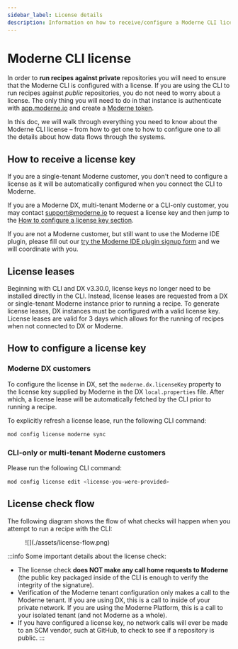 ```yaml
---
sidebar_label: License details
description: Information on how to receive/configure a Moderne CLI license and how said license is used.
---
```


# Moderne CLI license

In order to **run recipes against private** repositories you will need to ensure that the Moderne CLI is configured with a license. If you are using the CLI to run recipes against _public_ repositories, you do not need to worry about a license. The only thing you will need to do in that instance is authenticate with [app.moderne.io](https://app.moderne.io) and create a [Moderne token](../../moderne-platform/references/moderne-tokens.md).

In this doc, we will walk through everything you need to know about the Moderne CLI license – from how to get one to how to configure one to all the details about how data flows through the systems.

## How to receive a license key

If you are a single-tenant Moderne customer, you don't need to configure a license as it will be automatically configured when you connect the CLI to Moderne.

If you are a Moderne DX, multi-tenant Moderne or a CLI-only customer, you may contact [support@moderne.io](mailto:support@moderne.io) to request a license key and then jump to the [How to configure a license key section](#how-to-configure-the-cli-with-a-license-key).

If you are not a Moderne customer, but still want to use the Moderne IDE plugin, please fill out our [try the Moderne IDE plugin signup form](https://www.moderne.io/moderne-ide-plugin-signup) and we will coordinate with you.

## License leases

Beginning with CLI and DX v3.30.0, license keys no longer need to be installed directly in the CLI. Instead, license leases are requested from a DX or single-tenant Moderne instance prior to running a recipe. To generate license leases, DX instances must be configured with a valid license key. License leases are valid for 3 days which allows for the running of recipes when not connected to DX or Moderne.

## How to configure a license key

### Moderne DX customers

To configure the license in DX, set the `moderne.dx.licenseKey` property to the license key supplied by Moderne in the DX `local.properties` file. After which, a license lease will be automatically fetched by the CLI prior to running a recipe.

To explicitly refresh a license lease, run the following CLI command:

```bash
mod config license moderne sync
```

### CLI-only or multi-tenant Moderne customers

Please run the following CLI command:

```bash
mod config license edit <license-you-were-provided>
```

## License check flow

The following diagram shows the flow of what checks will happen when you attempt to run a recipe with the CLI:

<figure>
  ![](./assets/license-flow.png)
  <figcaption></figcaption>
</figure>

:::info
Some important details about the license check:

* The license check **does NOT make any call home requests to Moderne** (the public key packaged inside of the CLI is enough to verify the integrity of the signature).
* Verification of the Moderne tenant configuration only makes a call to the Moderne tenant. If you are using DX, this is a call to inside of your private network. If you are using the Moderne Platform, this is a call to your isolated tenant (and not Moderne as a whole).
* If you have configured a license key, no network calls will ever be made to an SCM vendor, such at GitHub, to check to see if a repository is public.
:::
